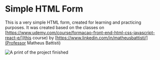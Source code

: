 # Simple HTML Form

This is a very simple HTML form, created for learning and practicing purposes. It was created based on the classes on [https://www.udemy.com/course/formacao-front-end-html-css-javascript-react-e/](this course) by [https://www.linkedin.com/in/matheusbattisti/](Professor Matheus Battisti)

![A print of the project finished](image)
